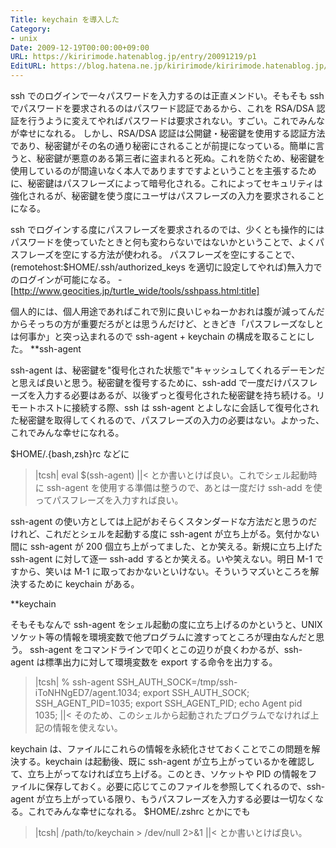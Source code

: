 ```yaml
---
Title: keychain を導入した
Category:
- unix
Date: 2009-12-19T00:00:00+09:00
URL: https://kiririmode.hatenablog.jp/entry/20091219/p1
EditURL: https://blog.hatena.ne.jp/kiririmode/kiririmode.hatenablog.jp/atom/entry/8454420450078212326
---
```



ssh でのログインで一々パスワードを入力するのは正直メンドい。そもそも ssh でパスワードを要求されるのはパスワード認証であるから、これを RSA/DSA 認証を行うように変えてやればパスワードは要求されない。すごい。これでみんなが幸せになれる。
しかし、RSA/DSA 認証は公開鍵・秘密鍵を使用する認証方法であり、秘密鍵がその名の通り秘密にされることが前提になっている。簡単に言うと、秘密鍵が悪意のある第三者に盗まれると死ぬ。これを防ぐため、秘密鍵を使用しているのが間違いなく本人でありますですよということを主張するために、秘密鍵はパスフレーズによって暗号化される。これによってセキュリティは強化されるが、秘密鍵を使う度にユーザはパスフレーズの入力を要求されることになる。

ssh でログインする度にパスフレーズを要求されるのでは、少くとも操作的にはパスワードを使っていたときと何も変わらないではないかということで、よくパスフレーズを空にする方法が使われる。
パスフレーズを空にすることで、(remotehost:$HOME/.ssh/authorized_keys を適切に設定してやれば)無入力でのログインが可能になる。
-[http://www.geocities.jp/turtle_wide/tools/sshpass.html:title]

個人的には、個人用途であればこれで別に良いじゃねーかおれは腹が減ってんだからそっちの方が重要だろがとは思うんだけど、ときどき「パスフレーズなしとは何事か」と突っ込まれるので ssh-agent + keychain の構成を取ることにした。
**ssh-agent

ssh-agent は、秘密鍵を"復号化された状態で"キャッシュしてくれるデーモンだと思えば良いと思う。秘密鍵を復号するために、ssh-add で一度だけパスフレーズを入力する必要はあるが、以後ずっと復号化された秘密鍵を持ち続ける。リモートホストに接続する際、ssh は ssh-agent とよしなに会話して復号化された秘密鍵を取得してくれるので、パスフレーズの入力の必要はない。よかった、これでみんな幸せになれる。

$HOME/.{bash,zsh}rc などに
>|tcsh|
eval $(ssh-agent)
||<
とか書いとけば良い。これでシェル起動時に ssh-agent を使用する準備は整うので、あとは一度だけ ssh-add を使ってパスフレーズを入力すれば良い。

ssh-agent の使い方としては上記がおそらくスタンダードな方法だと思うのだけれど、これだとシェルを起動する度に ssh-agent が立ち上がる。気付かない間に ssh-agent が 200 個立ち上がってました、とか笑える。新規に立ち上げた ssh-agent に対して逐一 ssh-add するとか笑える。いや笑えない。明日 M-1 ですから、笑いは M-1 に取っておかないといけない。そういうマズいところを解決するために keychain がある。

**keychain

そもそもなんで ssh-agent をシェル起動の度に立ち上げるのかというと、UNIX ソケット等の情報を環境変数で他プログラムに渡すってところが理由なんだと思う。
ssh-agent をコマンドラインで叩くとこの辺りが良くわかるが、ssh-agent は標準出力に対して環境変数を export する命令を出力する。
>|tcsh|
% ssh-agent
SSH_AUTH_SOCK=/tmp/ssh-iToNHNgED7/agent.1034; export SSH_AUTH_SOCK;
SSH_AGENT_PID=1035; export SSH_AGENT_PID;
echo Agent pid 1035;
||<
そのため、このシェルから起動されたプログラムでなければ上記の情報を使えない。

keychain は、ファイルにこれらの情報を永続化させておくことでこの問題を解決する。keychain は起動後、既に ssh-agent が立ち上がっているかを確認して、立ち上がってなければ立ち上げる。このとき、ソケットや PID の情報をファイルに保存しておく。必要に応じてこのファイルを参照してくれるので、ssh-agent が立ち上がっている限り、もうパスフレーズを入力する必要は一切なくなる。これでみんな幸せになれる。
$HOME/.zshrc とかにでも
>|tcsh|
/path/to/keychain > /dev/null 2>&1
||<
とか書いとけば良い。
